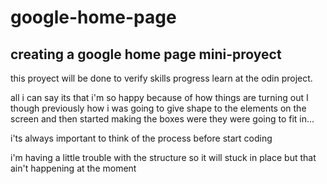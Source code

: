 # google-home-page
## creating a google home page mini-proyect



this proyect will be done to verify skills progress learn at the odin project.


all i can say its that i'm so happy because of how things are turning out
I though previously how i was going to give shape to the elements on the screen and then started making the boxes were they were going to fit in...

i'ts always important to think of the process before start coding

i'm having a little trouble with the structure so it will stuck in place but that ain't happening at the moment   